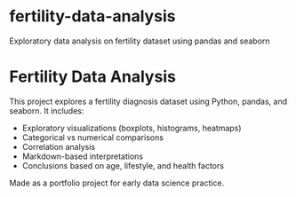 # fertility-data-analysis
 Exploratory data analysis on fertility dataset using pandas and seaborn
# Fertility Data Analysis

This project explores a fertility diagnosis dataset using Python, pandas, and seaborn. It includes:

- Exploratory visualizations (boxplots, histograms, heatmaps)
- Categorical vs numerical comparisons
- Correlation analysis
- Markdown-based interpretations
- Conclusions based on age, lifestyle, and health factors

Made as a portfolio project for early data science practice.
